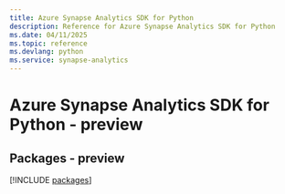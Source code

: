 ```yaml
---
title: Azure Synapse Analytics SDK for Python
description: Reference for Azure Synapse Analytics SDK for Python
ms.date: 04/11/2025
ms.topic: reference
ms.devlang: python
ms.service: synapse-analytics
---
```

# Azure Synapse Analytics SDK for Python - preview
## Packages - preview
[!INCLUDE [packages](synapse-analytics-index.md)]